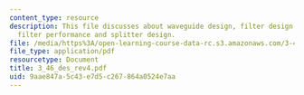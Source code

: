 ```yaml
---
content_type: resource
description: This file discusses about waveguide design, filter design, ring resonator,
  filter performance and splitter design.
file: /media/https%3A/open-learning-course-data-rc.s3.amazonaws.com/3-46-photonic-materials-and-devices-spring-2006/9aae847a5c43e7d5c267864a0524e7aa_3_46_des_rev4.pdf
file_type: application/pdf
resourcetype: Document
title: 3_46_des_rev4.pdf
uid: 9aae847a-5c43-e7d5-c267-864a0524e7aa
---
```

